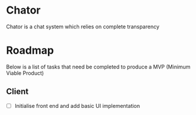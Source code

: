 # Chator
Chator is a chat system which relies on complete transparency

# Roadmap

Below is a list of tasks that need be completed to produce a MVP (Minimum Viable Product)

## Client

- [ ] Initialise front end and add basic UI implementation

